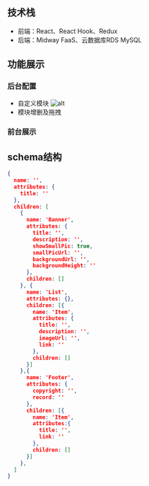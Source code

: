 ## 技术栈
- 前端：React、React Hook、Redux
- 后端：Midway FaaS、云数据库RDS MySQL
## 功能展示
### 后台配置
- 自定义模块
  ![alt](https://festinalente.oss-cn-beijing.aliyuncs.com/img/1.gif?Expires=1645438421&OSSAccessKeyId=TMP.3KhyJHWTyi5GgDptpfYHPYrbBAB4fgZESLKoJfzFg2aGSGVNCBpG8N3cuv2D8d7W5QPwZYN9G7XBR7ZbYRAFviCynZFJy4&Signature=zeJYvL9jNUokOaE3EBByjD9mN3o%3D)
- 模块增删及拖拽
### 前台展示
## schema结构
```json
{
  name: '',
  attributes: {
    title: ''
  },
  children: [
    {
      name: 'Banner',
      attributes: {
        title: '',
        description: '',
        showSmallPic: true,
        smallPicUrl: '',
        backgroundUrl: '',
        backgroundHeight: ''
      },
      children: []
    }, {
      name: 'List',
      attributes: {},
      children: [{
        name: 'Item',
        attributes: {
          title: '',
          description: '',
          imageUrl: '',
          link: ''
        },
        children: [] 
      }]
    },{
      name: 'Footer',
      attributes: {
        copyright: '',
        record: ''
      },
      children: [{
        name: 'Item',
        attributes:{
          title: '',
          link: ''
        },
        children: []
      }]
    },
  ]
}
```
